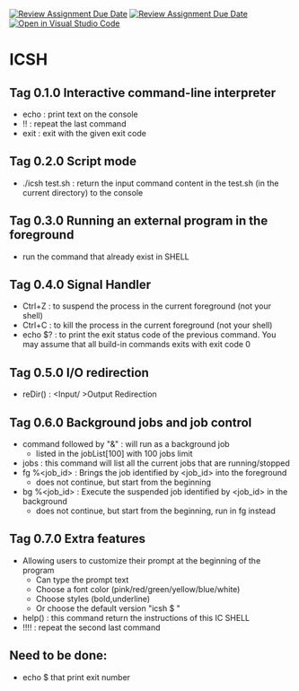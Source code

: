 [![Review Assignment Due Date](https://classroom.github.com/assets/deadline-readme-button-24ddc0f5d75046c5622901739e7c5dd533143b0c8e959d652212380cedb1ea36.svg)](https://classroom.github.com/a/Cc2uuWhf)
[![Review Assignment Due Date](https://classroom.github.com/assets/deadline-readme-button-24ddc0f5d75046c5622901739e7c5dd533143b0c8e959d652212380cedb1ea36.svg)](https://classroom.github.com/a/2Vc0gGZS)
[![Open in Visual Studio Code](https://classroom.github.com/assets/open-in-vscode-718a45dd9cf7e7f842a935f5ebbe5719a5e09af4491e668f4dbf3b35d5cca122.svg)](https://classroom.github.com/online_ide?assignment_repo_id=11089167&assignment_repo_type=AssignmentRepo)
# ICSH

## Tag 0.1.0 Interactive command-line interpreter
  - echo <text> : print text on the console
  - !!          : repeat the last command
  - exit <num>  : exit with the given exit code
  
## Tag 0.2.0 Script mode
  - ./icsh test.sh : return the input command content in the test.sh (in the current directory) to the console
  
## Tag 0.3.0 Running an external program in the foreground
  - run the command that already exist in SHELL

## Tag 0.4.0 Signal Handler
  - Ctrl+Z : to suspend the process in the current foreground (not your shell)
  - Ctrl+C : to kill the process in the current foreground (not your shell)
  - echo $? : to print the exit status code of the previous command. 
              You may assume that all build-in commands exits with exit code 0

## Tag 0.5.0 I/O redirection
  - reDir() : <Input/ >Output Redirection
  
## Tag 0.6.0 Background jobs and job control
  - command followed by "&" : will run as a background job
    - listed in the jobList[100] with 100 jobs limit
  - jobs : this command will list all the current jobs that are running/stopped
  - fg %<job_id> : Brings the job identified by <job_id> into the foreground 
    - does not continue, but start from the beginning
  - bg %<job_id> : Execute the suspended job identified by <job_id> in the background 
    - does not continue, but start from the beginning, run in fg instead

## Tag 0.7.0 Extra features
  - Allowing users to customize their prompt at the beginning of the program
    - Can type the prompt text
    - Choose a font color (pink/red/green/yellow/blue/white)
    - Choose styles (bold,underline)
    - Or choose the default version "icsh $ "
  - help() : this command return the instructions of this IC SHELL
  - !!!! : repeat the second last command

## Need to be done:
- echo $ that print exit number
  
